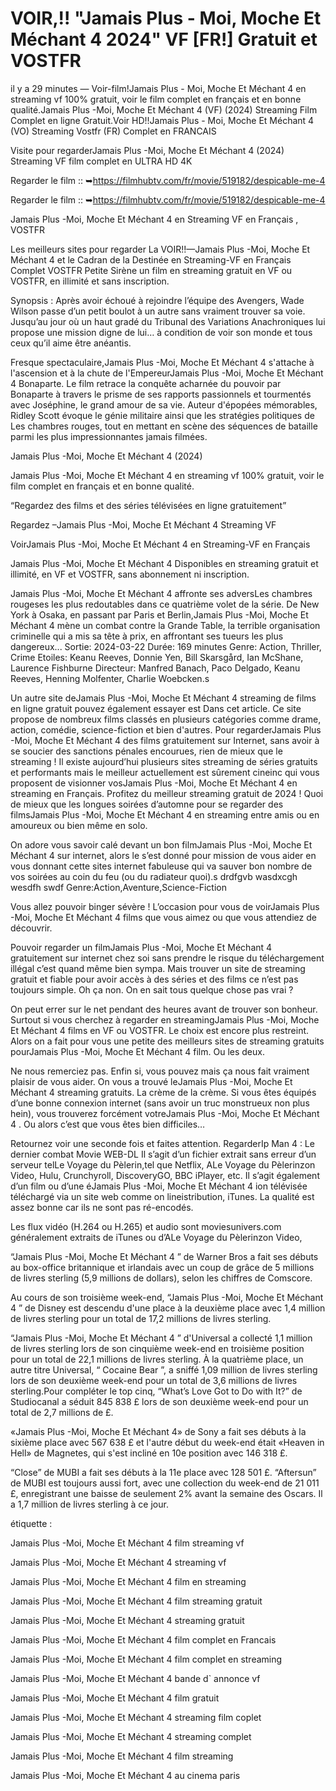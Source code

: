 # VOIR,!! "Jamais Plus - Moi, Moche Et Méchant 4  2024" VF [FR!] Gratuit et VOSTFR
il y a 29 minutes — Voir-film!Jamais Plus - Moi, Moche Et Méchant 4 en streaming vf 100% gratuit, voir le film complet en français et en bonne qualité.Jamais Plus -Moi, Moche Et Méchant 4 (VF) (2024) Streaming Film Complet en ligne Gratuit.Voir HD!!Jamais Plus - Moi, Moche Et Méchant 4 (VO) Streaming Vostfr (FR) Complet en FRANCAIS

Visite pour regarderJamais Plus -Moi, Moche Et Méchant 4 (2024) Streaming VF film complet en ULTRA HD 4K

Regarder le film :: ➥https://filmhubtv.com/fr/movie/519182/despicable-me-4

Regarder le film :: ➥https://filmhubtv.com/fr/movie/519182/despicable-me-4


Jamais Plus -Moi, Moche Et Méchant 4 en Streaming VF en Français , VOSTFR

Les meilleurs sites pour regarder La VOIR!!—Jamais Plus -Moi, Moche Et Méchant 4 et le Cadran de la Destinée en Streaming-VF en Français Complet VOSTFR Petite Sirène un film en streaming gratuit en VF ou VOSTFR, en illimité et sans inscription.

Synopsis : Après avoir échoué à rejoindre l’équipe des Avengers, Wade Wilson passe d’un petit boulot à un autre sans vraiment trouver sa voie. Jusqu’au jour où un haut gradé du Tribunal des Variations Anachroniques lui propose une mission digne de lui… à condition de voir son monde et tous ceux qu’il aime être anéantis.

Fresque spectaculaire,Jamais Plus -Moi, Moche Et Méchant 4 s'attache à l'ascension et à la chute de l'EmpereurJamais Plus -Moi, Moche Et Méchant 4 Bonaparte. Le film retrace la conquête acharnée du pouvoir par Bonaparte à travers le prisme de ses rapports passionnels et tourmentés avec Joséphine, le grand amour de sa vie. Auteur d'épopées mémorables, Ridley Scott évoque le génie militaire ainsi que les stratégies politiques de Les chambres rouges, tout en mettant en scène des séquences de bataille parmi les plus impressionnantes jamais filmées.

Jamais Plus -Moi, Moche Et Méchant 4 (2024)

Jamais Plus -Moi, Moche Et Méchant 4 en streaming vf 100% gratuit, voir le film complet en français et en bonne qualité.

“Regardez des films et des séries télévisées en ligne gratuitement”

Regardez –Jamais Plus -Moi, Moche Et Méchant 4 Streaming VF

VoirJamais Plus -Moi, Moche Et Méchant 4 en Streaming-VF en Français

Jamais Plus -Moi, Moche Et Méchant 4 Disponibles en streaming gratuit et illimité, en VF et VOSTFR, sans abonnement ni inscription.

Jamais Plus -Moi, Moche Et Méchant 4 affronte ses adversLes chambres rougeses les plus redoutables dans ce quatrième volet de la série. De New York à Osaka, en passant par Paris et Berlin,Jamais Plus -Moi, Moche Et Méchant 4 mène un combat contre la Grande Table, la terrible organisation criminelle qui a mis sa tête à prix, en affrontant ses tueurs les plus dangereux... Sortie: 2024-03-22 Durée: 169 minutes Genre: Action, Thriller, Crime Etoiles: Keanu Reeves, Donnie Yen, Bill Skarsgård, Ian McShane, Laurence Fishburne Directeur: Manfred Banach, Paco Delgado, Keanu Reeves, Henning Molfenter, Charlie Woebcken.s

Un autre site deJamais Plus -Moi, Moche Et Méchant 4 streaming de films en ligne gratuit pouvez également essayer est Dans cet article. Ce site propose de nombreux films classés en plusieurs catégories comme drame, action, comédie, science-fiction et bien d'autres. Pour regarderJamais Plus -Moi, Moche Et Méchant 4 des films gratuitement sur Internet, sans avoir à se soucier des sanctions pénales encourues, rien de mieux que le streaming ! Il existe aujourd’hui plusieurs sites streaming de séries gratuits et performants mais le meilleur actuellement est sûrement cineinc qui vous proposent de visionner vosJamais Plus -Moi, Moche Et Méchant 4 en streaming en Français. Profitez du meilleur streaming gratuit de 2024 ! Quoi de mieux que les longues soirées d’automne pour se regarder des filmsJamais Plus -Moi, Moche Et Méchant 4 en streaming entre amis ou en amoureux ou bien même en solo.

On adore vous savoir calé devant un bon filmJamais Plus -Moi, Moche Et Méchant 4 sur internet, alors le s’est donné pour mission de vous aider en vous donnant cette sites internet fabuleuse qui va sauver bon nombre de vos soirées au coin du feu (ou du radiateur quoi).s drdfgvb wasdxcgh wesdfh swdf Genre:Action,Aventure,Science-Fiction

Vous allez pouvoir binger sévère ! L’occasion pour vous de voirJamais Plus -Moi, Moche Et Méchant 4 films que vous aimez ou que vous attendiez de découvrir.

Pouvoir regarder un filmJamais Plus -Moi, Moche Et Méchant 4 gratuitement sur internet chez soi sans prendre le risque du téléchargement illégal c’est quand même bien sympa. Mais trouver un site de streaming gratuit et fiable pour avoir accès à des séries et des films ce n’est pas toujours simple. Oh ça non. On en sait tous quelque chose pas vrai ?

On peut errer sur le net pendant des heures avant de trouver son bonheur. Surtout si vous cherchez à regarder en streamingJamais Plus -Moi, Moche Et Méchant 4 films en VF ou VOSTFR. Le choix est encore plus restreint. Alors on a fait pour vous une petite des meilleurs sites de streaming gratuits pourJamais Plus -Moi, Moche Et Méchant 4 film. Ou les deux.

Ne nous remerciez pas. Enfin si, vous pouvez mais ça nous fait vraiment plaisir de vous aider. On vous a trouvé leJamais Plus -Moi, Moche Et Méchant 4 streaming gratuits. La crème de la crème. Si vous êtes équipés d’une bonne connexion internet (sans avoir un truc monstrueux non plus hein), vous trouverez forcément votreJamais Plus -Moi, Moche Et Méchant 4 . Ou alors c’est que vous êtes bien difficiles…

Retournez voir une seconde fois et faites attention. RegarderIp Man 4 : Le dernier combat Movie WEB-DL Il s’agit d’un fichier extrait sans erreur d’un serveur telLe Voyage du Pèlerin,tel que Netflix, ALe Voyage du Pèlerinzon Video, Hulu, Crunchyroll, DiscoveryGO, BBC iPlayer, etc. Il s’agit également d’un film ou d’une éJamais Plus -Moi, Moche Et Méchant 4 ion télévisée téléchargé via un site web comme on lineistribution, iTunes. La qualité est assez bonne car ils ne sont pas ré-encodés.

Les flux vidéo (H.264 ou H.265) et audio sont moviesunivers.com généralement extraits de iTunes ou d’ALe Voyage du Pèlerinzon Video,

“Jamais Plus -Moi, Moche Et Méchant 4 ” de Warner Bros a fait ses débuts au box-office britannique et irlandais avec un coup de grâce de 5 millions de livres sterling (5,9 millions de dollars), selon les chiffres de Comscore.

Au cours de son troisième week-end, “Jamais Plus -Moi, Moche Et Méchant 4 ” de Disney est descendu d'une place à la deuxième place avec 1,4 million de livres sterling pour un total de 17,2 millions de livres sterling.

“Jamais Plus -Moi, Moche Et Méchant 4 ” d'Universal a collecté 1,1 million de livres sterling lors de son cinquième week-end en troisième position pour un total de 22,1 millions de livres sterling. À la quatrième place, un autre titre Universal, “ Cocaine Bear ”, a sniffé 1,09 million de livres sterling lors de son deuxième week-end pour un total de 3,6 millions de livres sterling.Pour compléter le top cinq, “What’s Love Got to Do with It?” de Studiocanal a séduit 845 838 £ lors de son deuxième week-end pour un total de 2,7 millions de £.

«Jamais Plus -Moi, Moche Et Méchant 4» de Sony a fait ses débuts à la sixième place avec 567 638 £ et l'autre début du week-end était «Heaven in Hell» de Magnetes, qui s'est incliné en 10e position avec 146 318 £.

“Close” de MUBI a fait ses débuts à la 11e place avec 128 501 £. “Aftersun” de MUBI est toujours aussi fort, avec une collection du week-end de 21 011 £, enregistrant une baisse de seulement 2% avant la semaine des Oscars. Il a 1,7 million de livres sterling à ce jour.

étiquette :

Jamais Plus -Moi, Moche Et Méchant 4 film streaming vf

Jamais Plus -Moi, Moche Et Méchant 4 streaming vf

Jamais Plus -Moi, Moche Et Méchant 4 film en streaming

Jamais Plus -Moi, Moche Et Méchant 4 film streaming gratuit

Jamais Plus -Moi, Moche Et Méchant 4 streaming gratuit

Jamais Plus -Moi, Moche Et Méchant 4 film complet en Francais

Jamais Plus -Moi, Moche Et Méchant 4 film complet en streaming

Jamais Plus -Moi, Moche Et Méchant 4 bande d` annonce vf

Jamais Plus -Moi, Moche Et Méchant 4 film gratuit

Jamais Plus -Moi, Moche Et Méchant 4 streaming film coplet

Jamais Plus -Moi, Moche Et Méchant 4 streaming complet

Jamais Plus -Moi, Moche Et Méchant 4 film streaming

Jamais Plus -Moi, Moche Et Méchant 4 au cinema paris
